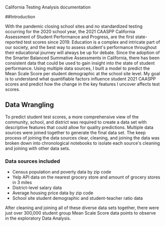 California Testing Analysis documentation

##Introduction

With the pandemic closing school sites and no standardized testing occurring for the 2020 school year, the 2021 CAASPP California Assessment of Student Performance and Progress, 
are the first state-reported test scores since 2019. Education is a complex and intricate part of our society, and the best way to assess student's performance throughout their educational journey will always be up for debate. Since the adoption of the Smarter Balanced Summative Assessments in California, there has been consistent data that could be used to gain insight into the state of student performance. Using multiple data sources, I built a model to predict the Mean Scale Score per student demographic at the school site level. My goal is to understand what quantifiable factors influence student 2021 CAASPP scores and predict how the change in the key features I uncover affects test scores. 

## Data Wrangling 

To predict student test scores, a more comprehensive view of the community, school, and district was required to create a data set with descriptive features that could allow for quality predictions. Multiple data sources were joined together to generate the final data set. The keep process of joining the data sources clear, cleaning, and joining the data was broken down into chronological notebooks to isolate each source's cleaning and joining with other data sets. 

### Data sources included 
- Census population and poverty data by zip code
- Yelp API data on the nearest grocery store and amount of grocery stores in 3 miles
- District-level salary data
- Average housing price data by zip code
- School site student demographic and student-teacher ratio data 

After cleaning and joining all of these diverse data sets together, there were just over 300,000 student group Mean Scale Score data points to observe in the exploratory Data Analysis. 
